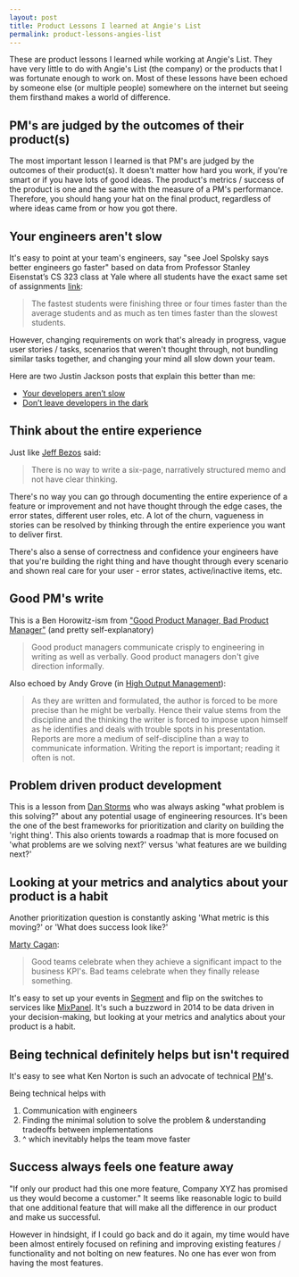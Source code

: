 ```yaml
---
layout: post
title: Product Lessons I learned at Angie's List
permalink: product-lessons-angies-list
---
```


These are product lessons I learned while working at Angie's List. They have very little to do with Angie's List (the company) or the products that I was fortunate enough to work on.  Most of these lessons have been echoed by someone else (or multiple people) somewhere on the internet but seeing them firsthand makes a world of difference.

<!-- more -->

## PM's are judged by the outcomes of their product(s)
The most important lesson I learned is that PM's are judged by the outcomes of their product(s).  It doesn't matter how hard you work, if you're smart or if you have lots of good ideas. The product's metrics / success of the product is one and the same with the measure of a PM's performance.  Therefore, you should hang your hat on the final product, regardless of where ideas came from or how you got there.

## Your engineers aren't slow
It's easy to point at your team's engineers, say "see Joel Spolsky says better engineers go faster" based on data from Professor Stanley Eisenstat’s CS 323 class at Yale where all students have the exact same set of assignments [link](http://www.joelonsoftware.com/articles/HighNotes.html):

> The fastest students were finishing three or four times faster than the average students and as much as ten times faster than the slowest students.

However, changing requirements on work that's already in progress, vague user stories / tasks, scenarios that weren't thought through, not bundling similar tasks together, and changing your mind all slow down your team.

Here are two Justin Jackson posts that explain this better than me:

- [Your developers aren’t slow](https://sprint.ly/blog/your-developers-arent-slow/)
- [Don’t leave developers in the dark](https://sprint.ly/blog/dark/)

## Think about the entire experience
Just like [Jeff Bezos](http://blog.idonethis.com/the-dullest-most-vital-skill-you-need-to-become-a/) said:

> There is no way to write a six-page, narratively structured memo and not have clear thinking.

There's no way you can go through documenting the entire experience of a feature or improvement and not have thought through the edge cases, the error states, different user roles, etc.  A lot of the churn, vagueness in stories can be resolved by thinking through the entire experience you want to deliver first.

There's also a sense of correctness and confidence your engineers have that you're building the right thing and have thought through every scenario and shown real care for your user - error states, active/inactive items, etc.

## Good PM's write
This is a Ben Horowitz-ism from ["Good Product Manager, Bad Product Manager"](http://web.stanford.edu/class/e140/e140a/handouts/ProductMgmt.txt) (and pretty self-explanatory)

> Good product managers communicate crisply to engineering in writing as well as verbally. Good product managers don't give direction informally.

Also echoed by Andy Grove (in [High Output Management](/high-output-management/)):

> As they are written and formulated, the author is forced to be more precise than he might be verbally. Hence their value stems from the discipline and the thinking the writer is forced to impose upon himself as he identifies and deals with trouble spots in his presentation. Reports are more a medium of self-discipline than a way to communicate information. Writing the report is important; reading it often is not.

## Problem driven product development

This is a lesson from [Dan Storms](http://twitter.com/startstorms) who was always asking "what problem is this solving?" about any potential usage of engineering resources. It's been the one of the best frameworks for prioritization and clarity on building the 'right thing'. This also orients towards a roadmap that is more focused on 'what problems are we solving next?' versus 'what features are we building next?'

## Looking at your metrics and analytics about your product is a habit

Another prioritization question is constantly asking 'What metric is this moving?' or 'What does success look like?'

[Marty Cagan](http://www.svproduct.com/good-product-team-bad-product-team/):

> Good teams celebrate when they achieve a significant impact to the business KPI's. Bad teams celebrate when they finally release something.

It's easy to set up your events in [Segment](http://segment.com) and flip on the switches to services like [MixPanel](http://mixpanel.com). It's such a buzzword in 2014 to be data driven in your decision-making, but looking at your metrics and analytics about your product is a habit.

## Being technical definitely helps but isn't required
It's easy to see what Ken Norton is such an advocate of technical [PM](https://www.kennethnorton.com/essays/productmanager.html)'s.

Being technical helps with

1. Communication with engineers
2. Finding the minimal solution to solve the problem & understanding tradeoffs between implementations
3. ^ which inevitably helps the team move faster

## Success always feels one feature away
"If only our product had this one more feature, Company XYZ has promised us they would become a customer." It seems like reasonable logic to build that one additional feature that will make all the difference in our product and make us successful.

However in hindsight, if I could go back and do it again, my time would have been almost entirely focused on refining and improving existing features / functionality and not bolting on new features. No one has ever won from having the most features.
